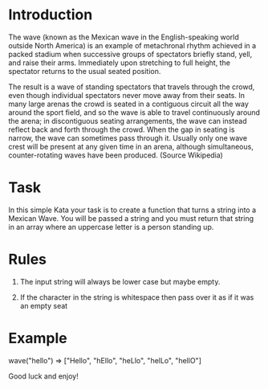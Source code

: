 # Introduction
The wave (known as the Mexican wave in the English-speaking world outside North America) is an example of metachronal rhythm achieved in a packed stadium when successive groups of spectators briefly stand, yell, and raise their arms. Immediately upon stretching to full height, the spectator returns to the usual seated position.

The result is a wave of standing spectators that travels through the crowd, even though individual spectators never move away from their seats. In many large arenas the crowd is seated in a contiguous circuit all the way around the sport field, and so the wave is able to travel continuously around the arena; in discontiguous seating arrangements, the wave can instead reflect back and forth through the crowd. When the gap in seating is narrow, the wave can sometimes pass through it. Usually only one wave crest will be present at any given time in an arena, although simultaneous, counter-rotating waves have been produced. (Source Wikipedia)

# Task
In this simple Kata your task is to create a function that turns a string into a Mexican Wave. You will be passed a string and you must return that string in an array where an uppercase letter is a person standing up. 

# Rules
 1.  The input string will always be lower case but maybe empty.

 2.  If the character in the string is whitespace then pass over it as if it was an empty seat

# Example
wave("hello") => ["Hello", "hEllo", "heLlo", "helLo", "hellO"]

Good luck and enjoy!

